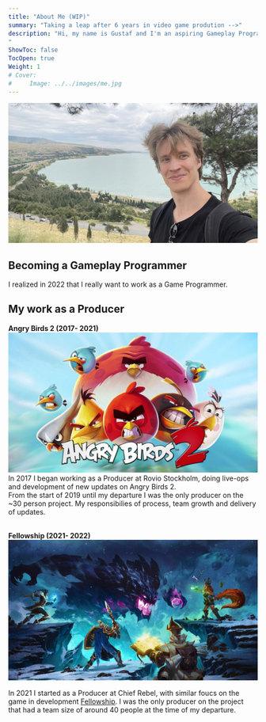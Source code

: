 ```yaml
---
title: "About Me (WIP)"
summary: "Taking a leap after 6 years in video game prodution -->"
description: "Hi, my name is Gustaf and I'm an aspiring Gameplay Programmer. 
"
ShowToc: false
TocOpen: true
Weight: 1
# Cover:
#     Image: ../../images/me.jpg
---
```

![Angry Birds 2](../../images/me.jpg)

## Becoming a Gameplay Programmer
I realized in 2022 that I really want to work as a Game Programmer.
 
## My work as a Producer
**Angry Birds 2 (2017- 2021)**
![Angry Birds 2](../../images/ab2.jpg)
In 2017 I began working as a Producer at Rovio Stockholm, doing live-ops and development of new updates on Angry Birds 2. 
<br/>From the start of 2019 until my departure I was the only producer on the ~30 person project. My responsibilies of process, team growth and delivery of updates. 

<br/>**Fellowship (2021- 2022)**
![Fwllowship](../../images/fellowship.png)

In 2021 I started as a Producer at Chief Rebel, with similar foucs on the game in development [Fellowship](https://www.playfellowship.com/en/). I was the only producer on the project that had a team size of around 40 people at the time of my departure.